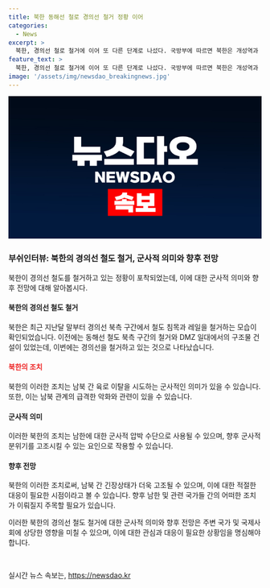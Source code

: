```yaml
---
title: 북한 동해선 철로 경의선 철거 정황 이어
categories:
  - News
excerpt: >
  북한, 경의선 철로 철거에 이어 또 다른 단계로 나섰다. 국방부에 따르면 북한은 개성역과 군사분계선을 연결하는 경의선에서 철도 침목과 레일을 철거 중. 이는 최근 금강산 방면의 철도 북측 구간 및 비무장지대에서의 활동과 관련되어 있으며, 남북 육로 단절에 대한 함의가 크다. #북한 #경의선 #철거
feature_text: >
  북한, 경의선 철로 철거에 이어 또 다른 단계로 나섰다. 국방부에 따르면 북한은 개성역과 군사분계선을 연결하는 경의선에서 철도 침목과 레일을 철거 중. 이는 최근 금강산 방면의 철도 북측 구간 및 비무장지대에서의 활동과 관련되어 있으며, 남북 육로 단절에 대한 함의가 크다. #북한 #경의선 #철거
image: '/assets/img/newsdao_breakingnews.jpg'
---
```


<p><img src="/assets/img/newsdao_breakingnews.jpg" alt="implanttips 속보" /></p>

<h3>부쉬인터뷰: 북한의 경의선 철도 철거, 군사적 의미와 향후 전망</h3>

<p>북한이 경의선 철도를 철거하고 있는 정황이 포착되었는데, 이에 대한 군사적 의미와 향후 전망에 대해 알아봅시다.</p>

<h4>북한의 경의선 철도 철거</h4>

<p>북한은 최근 지난달 말부터 경의선 북측 구간에서 철도 침목과 레일을 철거하는 모습이 확인되었습니다. 이전에는 동해선 철도 북측 구간의 철거와 DMZ 일대에서의 구조물 건설이 있었는데, 이번에는 경의선을 철거하고 있는 것으로 나타났습니다.</p>

<h4><b><span style="color: #ee2323;">북한의 조치</span></b></h4>

<p>북한의 이러한 조치는 남북 간 육로 이탈을 시도하는 군사적인 의미가 있을 수 있습니다. 또한, 이는 남북 관계의 급격한 악화와 관련이 있을 수 있습니다.</p>

<h4>군사적 의미</h4>

<p>이러한 북한의 조치는 남한에 대한 군사적 압박 수단으로 사용될 수 있으며, 향후 군사적 분위기를 고조시킬 수 있는 요인으로 작용할 수 있습니다.</p>

<h4>향후 전망</h4>

<p>북한의 이러한 조치로써, 남북 간 긴장상태가 더욱 고조될 수 있으며, 이에 대한 적절한 대응이 필요한 시점이라고 볼 수 있습니다. 향후 남한 및 관련 국가들 간의 어떠한 조치가 이뤄질지 주목할 필요가 있습니다.</p>

<p>이러한 북한의 경의선 철도 철거에 대한 군사적 의미와 향후 전망은 주변 국가 및 국제사회에 상당한 영향을 미칠 수 있으며, 이에 대한 관심과 대응이 필요한 상황임을 명심해야 합니다.</p>

<p data-ke-size="size16">&nbsp;</p>
실시간 뉴스 속보는, <a href="https://newsdao.kr" rel="dofollow">https://newsdao.kr</a>


